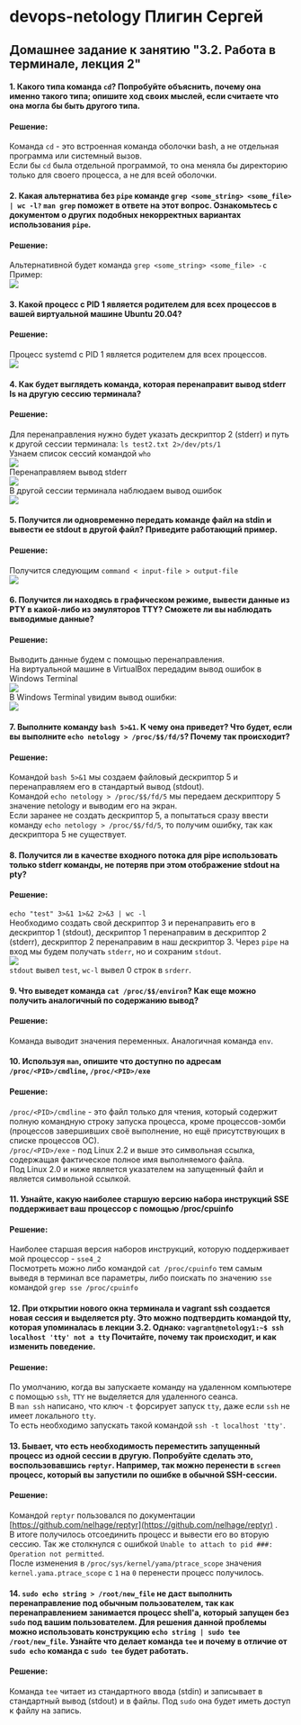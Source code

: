 # devops-netology Плигин Сергей
## Домашнее задание к занятию "3.2. Работа в терминале, лекция 2"

#### 1. Какого типа команда `cd`? Попробуйте объяснить, почему она именно такого типа; опишите ход своих мыслей, если считаете что она могла бы быть другого типа.
#### Решение:
Команда `cd` - это встроенная команда оболочки bash, а не отдельная программа или системный вызов.  
Если бы `cd` была отдельной программой, то она меняла бы директорию только для своего процесса, а не для всей оболочки.
#### 2. Какая альтернатива без `pipe` команде `grep <some_string> <some_file> | wc -l?` `man grep` поможет в ответе на этот вопрос. Ознакомьтесь с документом о других подобных некорректных вариантах использования `pipe`.
#### Решение:
Альтернативной будет команда `grep <some_string> <some_file> -c`  
Пример:  
![](IMG/1.PNG) </br>
#### 3. Какой процесс с PID 1 является родителем для всех процессов в вашей виртуальной машине Ubuntu 20.04?
#### Решение:
Процесс systemd с PID 1 является родителем для всех процессов.</br>
![](IMG/2.PNG)
#### 4. Как будет выглядеть команда, которая перенаправит вывод stderr ls на другую сессию терминала?
#### Решение:
Для перенаправления нужно будет указать дескриптор 2 (stderr) и путь к другой сессии терминала:
`ls test2.txt 2>/dev/pts/1`</br>
Узнаем список сессий командой `who`</br>
![](IMG/3.PNG)</br>
Перенаправляем вывод stderr</br>
![](IMG/4.PNG)</br>
В другой сессии терминала наблюдаем вывод ошибок</br>
![](IMG/5.PNG)
#### 5. Получится ли одновременно передать команде файл на stdin и вывести ее stdout в другой файл? Приведите работающий пример.
#### Решение:
Получится следующим `command < input-file > output-file`</br>
![](IMG/6.PNG)
#### 6. Получится ли находясь в графическом режиме, вывести данные из PTY в какой-либо из эмуляторов TTY? Сможете ли вы наблюдать выводимые данные?
#### Решение:
Выводить данные будем с помощью перенаправления.</br>
На виртуальной машине в VirtualBox передадим вывод ошибок в Windows Terminal</br>
![](IMG/7.PNG)</br>
В Windows Terminal увидим вывод ошибки:</br>
![](IMG/8.PNG)</br>
#### 7. Выполните команду `bash 5>&1`. К чему она приведет? Что будет, если вы выполните `echo netology > /proc/$$/fd/5`? Почему так происходит?
#### Решение:
Командой `bash 5>&1` мы создаем файловый дескриптор 5 и перенаправляем его в стандартый вывод (stdout).</br>
Командой `echo netology > /proc/$$/fd/5` мы передаем дескриптору 5 значение netology и выводим его на экран.</br>
Если заранее не создать дескриптор 5, а попытаться сразу ввести команду `echo netology > /proc/$$/fd/5`, то получим ошибку, так как дескриптора 5 не существует.
#### 8. Получится ли в качестве входного потока для pipe использовать только stderr команды, не потеряв при этом отображение stdout на pty?
#### Решение:
`echo "test" 3>&1 1>&2 2>&3 | wc -l`  
Необходимо создать свой дескриптор 3 и перенаправить его в дескриптор 1 (stdout), дескриптор 1 перенаправим в дескриптор 2 (stderr), дескриптор 2 перенаправим в наш дескриптор 3.  Через `pipe` на вход мы будем получать `stderr`, но и сохраним `stdout`.  
![](IMG/9.PNG)  
`stdout` вывел `test`, `wc-l` вывел 0 строк в `srderr`.
#### 9. Что выведет команда `cat /proc/$$/environ`? Как еще можно получить аналогичный по содержанию вывод?
#### Решение:
Команда выводит значения переменных. Аналогичная команда `env`.
#### 10. Используя `man`, опишите что доступно по адресам `/proc/<PID>/cmdline`, `/proc/<PID>/exe`
#### Решение:
`/proc/<PID>/cmdline` - это файл только для чтения, который содержит полную командную строку запуска процесса, кроме процессов-зомби (процессов завершивших своё выполнение, но ещё присутствующих в списке процессов ОС).</br>
`/proc/<PID>/exe` - под Linux 2.2 и выше это символьная ссылка, содержащая фактическое полное имя выполняемого файла.</br>
Под Linux 2.0 и ниже является указателем на запущенный файл и является символьной ссылкой.
#### 11. Узнайте, какую наиболее старшую версию набора инструкций SSE поддерживает ваш процессор с помощью /proc/cpuinfo
#### Решение:
Наиболее старшая версия наборов инструкций, которую поддерживает мой процессор - `sse4_2`</br>
Посмотреть можно либо командой `cat /proc/cpuinfo` тем самым выведя в терминал все параметры, либо поискать по значению `sse` командой `grep sse /proc/cpuinfo`  
#### 12. При открытии нового окна терминала и vagrant ssh создается новая сессия и выделяется pty. Это можно подтвердить командой tty, которая упоминалась в лекции 3.2. Однако: `vagrant@netology1:~$ ssh localhost 'tty' not a tty` Почитайте, почему так происходит, и как изменить поведение.
#### Решение:
По умолчанию, когда вы запускаете команду на удаленном компьютере с помощью `ssh`, `TTY` не выделяется для удаленного сеанса.</br>
В `man ssh` написано, что ключ `-t` форсирует запуск `tty`, даже если `ssh` не имеет локального `tty`.</br>
То есть необходимо запускать такой командой `ssh -t localhost 'tty'`.
#### 13. Бывает, что есть необходимость переместить запущенный процесс из одной сессии в другую. Попробуйте сделать это, воспользовавшись `reptyr`. Например, так можно перенести в `screen` процесс, который вы запустили по ошибке в обычной SSH-сессии.
#### Решение:
Командой `reptyr` пользовался по документации [https://github.com/nelhage/reptyr](https://github.com/nelhage/reptyr)
.</br>
В итоге получилось отсоединить процесс и вывести его во вторую сессию. Так же столкнулся с ошибкой `Unable to attach to pid ###: Operation not permitted`.</br>
После изменения в `/proc/sys/kernel/yama/ptrace_scope` значения `kernel.yama.ptrace_scope` с `1` на `0` перенести процесс получилось.
#### 14. `sudo echo string > /root/new_file` не даст выполнить перенаправление под обычным пользователем, так как перенаправлением занимается процесс shell'а, который запущен без `sudo` под вашим пользователем. Для решения данной проблемы можно использовать конструкцию `echo string | sudo tee /root/new_file`. Узнайте что делает команда `tee` и почему в отличие от `sudo echo` команда с `sudo tee` будет работать.
#### Решение: 
Команда `tee` читает из стандартного ввода (stdin) и записывает в стандартный вывод (stdout) и в файлы. Под `sudo` она будет иметь доступ к файлу на запись.</br>
